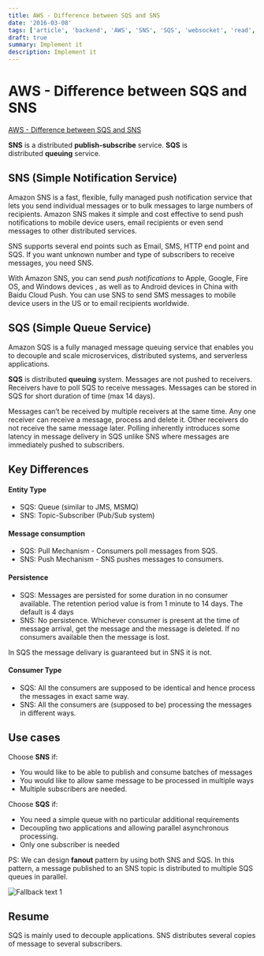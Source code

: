 ```yaml
---
title: AWS - Difference between SQS and SNS
date: '2016-03-08'
tags: ['article', 'backend', 'AWS', 'SNS', 'SQS', 'websocket', 'read', 'withResume']
draft: true
summary: Implement it
description: Implement it
---
```


# AWS - Difference between SQS and SNS

[AWS - Difference between SQS and SNS](https://medium.com/awesome-cloud/aws-difference-between-sqs-and-sns-61a397bf76c5)


**SNS** is a distributed **publish-subscribe** service.
**SQS** is distributed **queuing** service.

## SNS (Simple Notification Service)

Amazon SNS is a fast, flexible, fully managed push notification service that lets you send individual messages or to bulk messages to large numbers of recipients. Amazon SNS makes it simple and cost effective to send push notifications to mobile device users, email recipients or even send messages to other distributed services.

SNS supports several end points such as Email, SMS, HTTP end point and SQS. If you want unknown number and type of subscribers to receive messages, you need SNS.

With Amazon SNS, you can send _push notifications_ to Apple, Google, Fire OS, and Windows devices , as well as to Android devices in China with Baidu Cloud Push. You can use SNS to send SMS messages to mobile device users in the US or to email recipients worldwide.

## SQS (Simple Queue Service)

Amazon SQS is a fully managed message queuing service that enables you to decouple and scale microservices, distributed systems, and serverless applications.

**SQS** is distributed **queuing** system. Messages are not pushed to receivers. Receivers have to poll SQS to receive messages. Messages can be stored in SQS for short duration of time (max 14 days).

Messages can’t be received by multiple receivers at the same time. Any one receiver can receive a message, process and delete it. Other receivers do not receive the same message later. Polling inherently introduces some latency in message delivery in SQS unlike SNS where messages are immediately pushed to subscribers.

## Key Differences

#### Entity Type

- SQS: Queue (similar to JMS, MSMQ)
- SNS: Topic-Subscriber (Pub/Sub system)

#### Message consumption

- SQS: Pull Mechanism - Consumers poll messages from SQS.
- SNS: Push Mechanism - SNS pushes messages to consumers.

#### Persistence

- SQS: Messages are persisted for some duration in no consumer available. The retention period value is from 1 minute to 14 days. The default is 4 days
- SNS: No persistence. Whichever consumer is present at the time of message arrival, get the message and the message is deleted. If no consumers available then the message is lost.

In SQS the message delivary is guaranteed but in SNS it is not.

#### Consumer Type

- SQS: All the consumers are supposed to be identical and hence process the messages in exact same way.
- SNS: All the consumers are (supposed to be) processing the messages in different ways.

## Use cases

Choose **SNS** if:
- You would like to be able to publish and consume batches of messages
- You would like to allow same message to be processed in multiple ways
- Multiple subscribers are needed.

Choose **SQS** if:
- You need a simple queue with no particular additional requirements
- Decoupling two applications and allowing parallel asynchronous processing.
- Only one subscriber is needed

PS: We can design **fanout** pattern by using both SNS and SQS. In this pattern, a message published to an SNS topic is distributed to multiple SQS queues in parallel.

![Fallback text 1](/static/assets/pasted-image-20221205212837.png)


## Resume

SQS is mainly used to decouple applications. SNS distributes several copies of message to several subscribers.

